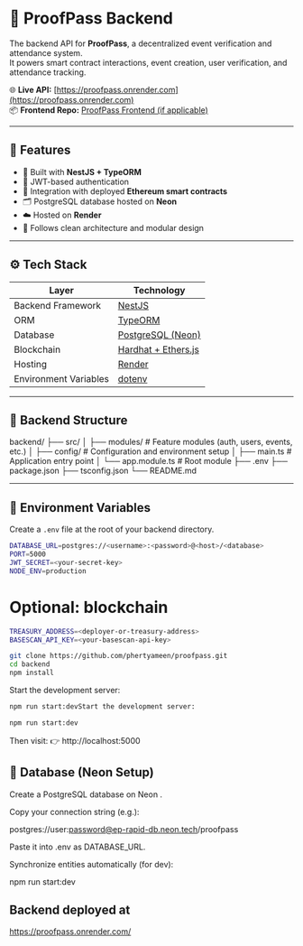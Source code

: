 # 🧾 ProofPass Backend

The backend API for **ProofPass**, a decentralized event verification and attendance system.  
It powers smart contract interactions, event creation, user verification, and attendance tracking.

🌐 **Live API:** [https://proofpass.onrender.com](https://proofpass.onrender.com)  
📦 **Frontend Repo:** [ProofPass Frontend (if applicable)](https://github.com/phertyameen/proofpass-frontend)

---

## 🚀 Features

- 🧠 Built with **NestJS + TypeORM**
- 🔐 JWT-based authentication
- 🧾 Integration with deployed **Ethereum smart contracts**
- 🗂️ PostgreSQL database hosted on **Neon**
- ☁️ Hosted on **Render**
- 🧩 Follows clean architecture and modular design

---

## ⚙️ Tech Stack

| Layer | Technology |
|-------|-------------|
| Backend Framework | [NestJS](https://nestjs.com) |
| ORM | [TypeORM](https://typeorm.io) |
| Database | [PostgreSQL (Neon)](https://neon.tech) |
| Blockchain | [Hardhat + Ethers.js](https://hardhat.org) |
| Hosting | [Render](https://render.com) |
| Environment Variables | [dotenv](https://www.npmjs.com/package/dotenv) |

---

## 📂 Backend Structure

backend/
├── src/
│ ├── modules/ # Feature modules (auth, users, events, etc.)
│ ├── config/ # Configuration and environment setup
│ ├── main.ts # Application entry point
│ └── app.module.ts # Root module
├── .env
├── package.json
├── tsconfig.json
└── README.md


---

## 🔧 Environment Variables

Create a `.env` file at the root of your backend directory.

```bash
DATABASE_URL=postgres://<username>:<password>@<host>/<database>
PORT=5000
JWT_SECRET=<your-secret-key>
NODE_ENV=production
```

# Optional: blockchain
```bash
TREASURY_ADDRESS=<deployer-or-treasury-address>
BASESCAN_API_KEY=<your-basescan-api-key>

git clone https://github.com/phertyameen/proofpass.git
cd backend
npm install
```

Start the development server:
```bash
npm run start:devStart the development server:

npm run start:dev
```

Then visit:
👉 http://localhost:5000

## 🧱 Database (Neon Setup)

Create a PostgreSQL database on Neon
.

Copy your connection string (e.g.):

postgres://user:password@ep-rapid-db.neon.tech/proofpass


Paste it into .env as DATABASE_URL.

Synchronize entities automatically (for dev):

npm run start:dev

## Backend deployed at
https://proofpass.onrender.com/